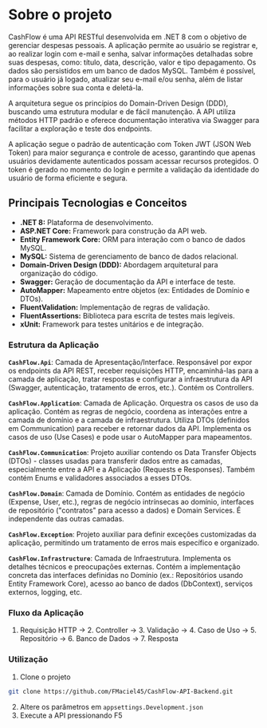 # Sobre o projeto
CashFlow é uma API RESTful desenvolvida em .NET 8 com o objetivo de gerenciar
despesas pessoais. A aplicação permite ao usuário se registrar e, ao realizar 
login com e-mail e senha, salvar informações detalhadas sobre suas despesas, como: título, data, 
descrição, valor e tipo depagamento. Os dados são persistidos em um banco de dados MySQL.
Também é possível, para o usuário já logado, atualizar seu e-mail e/ou senha, além de 
listar informações sobre sua conta e deletá-la.

A arquitetura segue os princípios do Domain-Driven Design (DDD), buscando uma
estrutura modular e de fácil manutenção. A API utiliza métodos HTTP padrão e
oferece documentação interativa via Swagger para facilitar a exploração e
teste dos endpoints.

A aplicação segue o padrão de autenticação com Token JWT (JSON Web Token) para maior 
segurança e controle de acesso, garantindo que apenas usuários devidamente autenticados
possam acessar recursos protegidos. O token é gerado no momento do login e permite a 
validação da identidade do usuário de forma eficiente e segura.

## Principais Tecnologias e Conceitos
* **.NET 8:** Plataforma de desenvolvimento.
* **ASP.NET Core:** Framework para construção da API web.
* **Entity Framework Core:** ORM para interação com o banco de dados MySQL.
* **MySQL:** Sistema de gerenciamento de banco de dados relacional.
* **Domain-Driven Design (DDD):** Abordagem arquitetural para organização do
código.
* **Swagger:** Geração de documentação da API e interface de teste.
* **AutoMapper:** Mapeamento entre objetos (ex: Entidades de Domínio e
DTOs).
* **FluentValidation:** Implementação de regras de validação.
* **FluentAssertions:** Biblioteca para escrita de testes mais legíveis.
* **xUnit:** Framework para testes unitários e de integração.
### Estrutura da Aplicação
**`CashFlow.Api`**: Camada de Apresentação/Interface. Responsável por expor os
endpoints da API REST, receber requisições HTTP, encaminhá-las para a camada
de aplicação, tratar respostas e configurar a infraestrutura da API (Swagger,
autenticação, tratamento de erros, etc.). Contém os Controllers.

**`CashFlow.Application`**: Camada de Aplicação. Orquestra os casos de uso da
aplicação. Contém as regras de negócio, coordena as interações entre a camada
de domínio e a camada de infraestrutura. Utiliza DTOs (definidos em
Communication) para receber e retornar dados da API. Implementa os casos de
uso (Use Cases) e pode usar o AutoMapper para mapeamentos.

**`CashFlow.Communication`**: Projeto auxiliar contendo os Data Transfer
Objects (DTOs) - classes usadas para transferir dados entre as camadas,
especialmente entre a API e a Aplicação (Requests e Responses). Também contém
Enums e validadores associados a esses DTOs.

**`CashFlow.Domain`**: Camada de Domínio. Contém as
entidades de negócio (Expense, User, etc.), regras de negócio
intrínsecas ao domínio, interfaces de repositório ("contratos" para acesso a
dados) e Domain Services. É independente das outras camadas.

**`CashFlow.Exception`**: Projeto auxiliar para definir exceções customizadas
da aplicação, permitindo um tratamento de erros mais específico e organizado.

**`CashFlow.Infrastructure`**: Camada de Infraestrutura. Implementa os
detalhes técnicos e preocupações externas. Contém a implementação concreta das
interfaces definidas no Domínio (ex.: Repositórios usando Entity Framework
Core), acesso ao banco de dados (DbContext), serviços externos, logging, etc.

### Fluxo da Aplicação
1. Requisição HTTP → 2. Controller → 3. Validação → 4. Caso de Uso → 5.
Repositório → 6. Banco de Dados → 7. Resposta
### Utilização
1. Clone o projeto
```bash
git clone https://github.com/FMaciel45/CashFlow-API-Backend.git
```
2. Altere os parâmetros em ```appsettings.Development.json```
3. Execute a API pressionando F5
